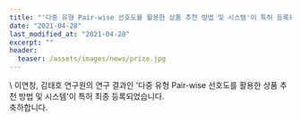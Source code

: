 ```yaml
---
title: "'다중 유형 Pair-wise 선호도를 활용한 상품 추천 방법 및 시스템'이 특허 등록되었습니다."
date: "2021-04-28"
last_modified_at: "2021-04-28"
excerpt: ""
header:
  teaser: /assets/images/news/prize.jpg
---
```

\\
이연창, 김태호 연구원의 연구 결과인 '다중 유형 Pair-wise 선호도를 활용한 상품 추천 방법 및 시스템'이 특허 최종 등록되었습니다.<br>축하합니다.
